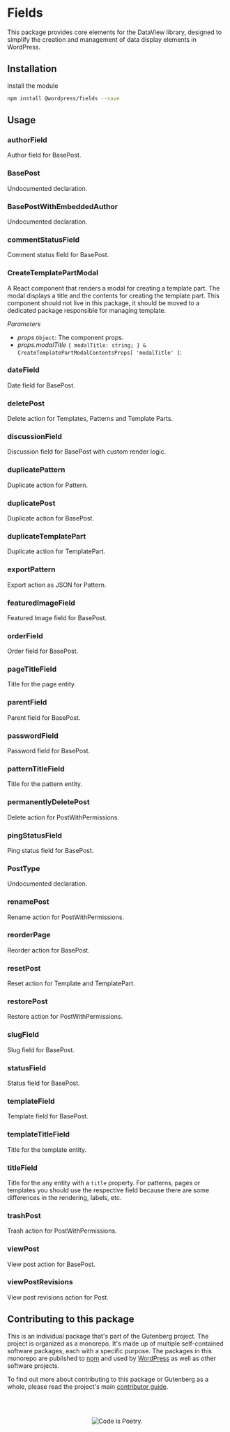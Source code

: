 # Fields

This package provides core elements for the DataView library, designed to simplify the creation and management of data display elements in WordPress.

## Installation

Install the module

```bash
npm install @wordpress/fields --save
```

## Usage

<!-- START TOKEN(Autogenerated API docs) -->

### authorField

Author field for BasePost.

### BasePost

Undocumented declaration.

### BasePostWithEmbeddedAuthor

Undocumented declaration.

### commentStatusField

Comment status field for BasePost.

### CreateTemplatePartModal

A React component that renders a modal for creating a template part. The modal displays a title and the contents for creating the template part. This component should not live in this package, it should be moved to a dedicated package responsible for managing template.

_Parameters_

-   _props_ `Object`: The component props.
-   _props.modalTitle_ `{ modalTitle: string; } & CreateTemplatePartModalContentsProps[ 'modalTitle' ]`:

### dateField

Date field for BasePost.

### deletePost

Delete action for Templates, Patterns and Template Parts.

### discussionField

Discussion field for BasePost with custom render logic.

### duplicatePattern

Duplicate action for Pattern.

### duplicatePost

Duplicate action for BasePost.

### duplicateTemplatePart

Duplicate action for TemplatePart.

### exportPattern

Export action as JSON for Pattern.

### featuredImageField

Featured Image field for BasePost.

### orderField

Order field for BasePost.

### pageTitleField

Title for the page entity.

### parentField

Parent field for BasePost.

### passwordField

Password field for BasePost.

### patternTitleField

Title for the pattern entity.

### permanentlyDeletePost

Delete action for PostWithPermissions.

### pingStatusField

Ping status field for BasePost.

### PostType

Undocumented declaration.

### renamePost

Rename action for PostWithPermissions.

### reorderPage

Reorder action for BasePost.

### resetPost

Reset action for Template and TemplatePart.

### restorePost

Restore action for PostWithPermissions.

### slugField

Slug field for BasePost.

### statusField

Status field for BasePost.

### templateField

Template field for BasePost.

### templateTitleField

Title for the template entity.

### titleField

Title for the any entity with a `title` property. For patterns, pages or templates you should use the respective field because there are some differences in the rendering, labels, etc.

### trashPost

Trash action for PostWithPermissions.

### viewPost

View post action for BasePost.

### viewPostRevisions

View post revisions action for Post.

<!-- END TOKEN(Autogenerated API docs) -->

## Contributing to this package

This is an individual package that's part of the Gutenberg project. The project is organized as a monorepo. It's made up of multiple self-contained software packages, each with a specific purpose. The packages in this monorepo are published to [npm](https://www.npmjs.com/) and used by [WordPress](https://make.wordpress.org/core/) as well as other software projects.

To find out more about contributing to this package or Gutenberg as a whole, please read the project's main [contributor guide](https://github.com/WordPress/gutenberg/tree/HEAD/CONTRIBUTING.md).

<br /><br /><p align="center"><img src="https://s.w.org/style/images/codeispoetry.png?1" alt="Code is Poetry." /></p>
